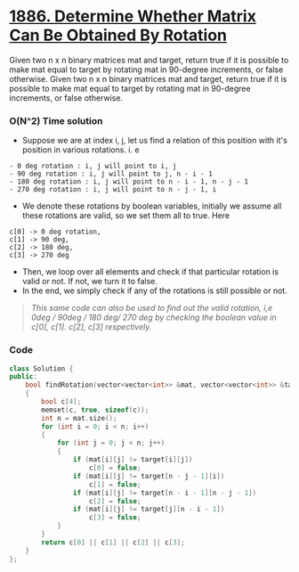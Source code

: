 # [1886. Determine Whether Matrix Can Be Obtained By Rotation](https://leetcode.com/problems/determine-whether-matrix-can-be-obtained-by-rotation/)

Given two n x n binary matrices mat and target, return true if it is possible to make mat equal to target by rotating mat in 90-degree increments, or false otherwise.
Given two n x n binary matrices mat and target, return true if it is possible to make mat equal to target by rotating mat in 90-degree increments, or false otherwise.

### O(N^2) Time solution

- Suppose we are at index i, j, let us find a relation of this position with it's position in various rotations. i. e

```
- 0 deg rotation : i, j will point to i, j
- 90 deg rotation : i, j will point to j, n - i - 1
- 180 deg rotation : i, j will point to n - i - 1, n - j - 1
- 270 deg rotation : i, j will point to n - j - 1, i
```

- We denote these rotations by boolean variables, initially we assume all these rotations are valid, so we set them all to true. Here

```
c[0] -> 0 deg rotation,
c[1] -> 90 deg,
c[2] -> 180 deg,
c[3] -> 270 deg
```

- Then, we loop over all elements and check if that particular rotation is valid or not. If not, we turn it to false.
- In the end, we simply check if any of the rotations is still possible or not.

> _This same code can also be used to find out the valid rotation, i,e 0deg / 90deg / 180 deg/ 270 deg by checking the boolean value in c[0], c[1]. c[2], c[3] respectively._

### Code

```cpp
class Solution {
public:
    bool findRotation(vector<vector<int>> &mat, vector<vector<int>> &target)
    {
        bool c[4];
        memset(c, true, sizeof(c));
        int n = mat.size();
        for (int i = 0; i < n; i++)
        {
            for (int j = 0; j < n; j++)
            {
                if (mat[i][j] != target[i][j])
                    c[0] = false;
                if (mat[i][j] != target[n - j - 1][i])
                    c[1] = false;
                if (mat[i][j] != target[n - i - 1][n - j - 1])
                    c[2] = false;
                if (mat[i][j] != target[j][n - i - 1])
                    c[3] = false;
            }
        }
        return c[0] || c[1] || c[2] || c[3];
    }
};
```
